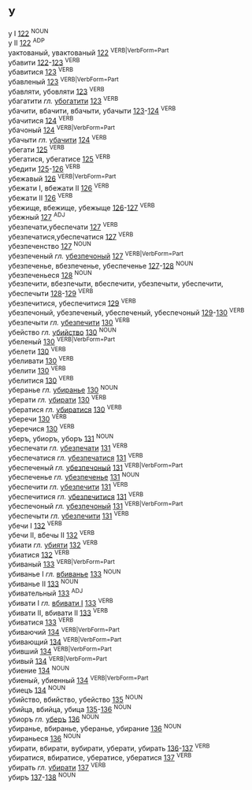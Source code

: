 ## У

у I	<a href="https://files.knihi.com/Knihi/Slounik/HSBM.zip/HSBM_34.pdf#page=122">122</a>	<sup>NOUN</sup>  
у II	<a href="https://files.knihi.com/Knihi/Slounik/HSBM.zip/HSBM_34.pdf#page=122">122</a>	<sup>ADP</sup>  
уактованый, увактованый	<a href="https://files.knihi.com/Knihi/Slounik/HSBM.zip/HSBM_34.pdf#page=122">122</a>	<sup>VERB|VerbForm=Part</sup>  
убавити	<a href="https://files.knihi.com/Knihi/Slounik/HSBM.zip/HSBM_34.pdf#page=122">122</a>-<a href="https://files.knihi.com/Knihi/Slounik/HSBM.zip/HSBM_34.pdf#page=123">123</a>	<sup>VERB</sup>  
убавитися	<a href="https://files.knihi.com/Knihi/Slounik/HSBM.zip/HSBM_34.pdf#page=123">123</a>	<sup>VERB</sup>  
убавленый	<a href="https://files.knihi.com/Knihi/Slounik/HSBM.zip/HSBM_34.pdf#page=123">123</a>	<sup>VERB|VerbForm=Part</sup>  
убавляти, убовляти	<a href="https://files.knihi.com/Knihi/Slounik/HSBM.zip/HSBM_34.pdf#page=123">123</a>	<sup>VERB</sup>  
убагатити <i>гл.</i> <a href="https://files.knihi.com/Knihi/Slounik/HSBM.zip/HSBM_34.pdf#page=146">убогатити</a>	<a href="https://files.knihi.com/Knihi/Slounik/HSBM.zip/HSBM_34.pdf#page=123">123</a>	<sup>VERB</sup>  
убачити, вбачити, вбачыти, убачыти 	<a href="https://files.knihi.com/Knihi/Slounik/HSBM.zip/HSBM_34.pdf#page=123">123</a>-<a href="https://files.knihi.com/Knihi/Slounik/HSBM.zip/HSBM_34.pdf#page=124">124</a>	<sup>VERB</sup>  
убачитися	<a href="https://files.knihi.com/Knihi/Slounik/HSBM.zip/HSBM_34.pdf#page=124">124</a>	<sup>VERB</sup>  
убачоный	<a href="https://files.knihi.com/Knihi/Slounik/HSBM.zip/HSBM_34.pdf#page=124">124</a>	<sup>VERB|VerbForm=Part</sup>  
убачыти <i>гл.</i> <a href="https://files.knihi.com/Knihi/Slounik/HSBM.zip/HSBM_34.pdf#page=123">убачити</a>	<a href="https://files.knihi.com/Knihi/Slounik/HSBM.zip/HSBM_34.pdf#page=124">124</a>	<sup>VERB</sup>  
убегати	<a href="https://files.knihi.com/Knihi/Slounik/HSBM.zip/HSBM_34.pdf#page=125">125</a>	<sup>VERB</sup>  
убегатися, убегатисе	<a href="https://files.knihi.com/Knihi/Slounik/HSBM.zip/HSBM_34.pdf#page=125">125</a>	<sup>VERB</sup>  
убедити	<a href="https://files.knihi.com/Knihi/Slounik/HSBM.zip/HSBM_34.pdf#page=125">125</a>-<a href="https://files.knihi.com/Knihi/Slounik/HSBM.zip/HSBM_34.pdf#page=126">126</a>	<sup>VERB</sup>  
убежавый	<a href="https://files.knihi.com/Knihi/Slounik/HSBM.zip/HSBM_34.pdf#page=126">126</a>	<sup>VERB|VerbForm=Part</sup>  
убежати I, вбежати II	<a href="https://files.knihi.com/Knihi/Slounik/HSBM.zip/HSBM_34.pdf#page=126">126</a>	<sup>VERB</sup>  
убежати II	<a href="https://files.knihi.com/Knihi/Slounik/HSBM.zip/HSBM_34.pdf#page=126">126</a>	<sup>VERB</sup>  
убежище, вбежище, убежыще	<a href="https://files.knihi.com/Knihi/Slounik/HSBM.zip/HSBM_34.pdf#page=126">126</a>-<a href="https://files.knihi.com/Knihi/Slounik/HSBM.zip/HSBM_34.pdf#page=127">127</a>	<sup>VERB</sup>  
убежный	<a href="https://files.knihi.com/Knihi/Slounik/HSBM.zip/HSBM_34.pdf#page=127">127</a>	<sup>ADJ</sup>  
убезпечати,убеспечати	<a href="https://files.knihi.com/Knihi/Slounik/HSBM.zip/HSBM_34.pdf#page=127">127</a>	<sup>VERB</sup>  
убезпечатися,убеспечатися	<a href="https://files.knihi.com/Knihi/Slounik/HSBM.zip/HSBM_34.pdf#page=127">127</a>	<sup>VERB</sup>  
убезпеченство	<a href="https://files.knihi.com/Knihi/Slounik/HSBM.zip/HSBM_34.pdf#page=127">127</a>	<sup>NOUN</sup>  
убезпеченый <i>гл.</i> <a href="https://files.knihi.com/Knihi/Slounik/HSBM.zip/HSBM_34.pdf#page=130">убезпечоный</a>	<a href="https://files.knihi.com/Knihi/Slounik/HSBM.zip/HSBM_34.pdf#page=127">127</a>	<sup>VERB|VerbForm=Part</sup>  
убезпеченье, вбезпеченье, убеспеченье	<a href="https://files.knihi.com/Knihi/Slounik/HSBM.zip/HSBM_34.pdf#page=127">127</a>-<a href="https://files.knihi.com/Knihi/Slounik/HSBM.zip/HSBM_34.pdf#page=128">128</a>	<sup>NOUN</sup>  
убезпеченьеся	<a href="https://files.knihi.com/Knihi/Slounik/HSBM.zip/HSBM_34.pdf#page=128">128</a>	<sup>NOUN</sup>  
убезпечити, вбезпечыти, вбеспечити, убезпечыти, убеспечити, убеспечыти	<a href="https://files.knihi.com/Knihi/Slounik/HSBM.zip/HSBM_34.pdf#page=128">128</a>-<a href="https://files.knihi.com/Knihi/Slounik/HSBM.zip/HSBM_34.pdf#page=129">129</a>	<sup>VERB</sup>  
убезпечитися, убеспечитися	<a href="https://files.knihi.com/Knihi/Slounik/HSBM.zip/HSBM_34.pdf#page=129">129</a>	<sup>VERB</sup>  
убезпечоный, убезпеченый, убеспеченый, убеспечоный	<a href="https://files.knihi.com/Knihi/Slounik/HSBM.zip/HSBM_34.pdf#page=129">129</a>-<a href="https://files.knihi.com/Knihi/Slounik/HSBM.zip/HSBM_34.pdf#page=130">130</a>	<sup>VERB</sup>  
убезпечыти <i>гл.</i> <a href="https://files.knihi.com/Knihi/Slounik/HSBM.zip/HSBM_34.pdf#page=">убезпечити</a>	<a href="https://files.knihi.com/Knihi/Slounik/HSBM.zip/HSBM_34.pdf#page=130">130</a>	<sup>VERB</sup>  
убейство <i>гл.</i> <a href="https://files.knihi.com/Knihi/Slounik/HSBM.zip/HSBM_34.pdf#page=135">убийство</a>	<a href="https://files.knihi.com/Knihi/Slounik/HSBM.zip/HSBM_34.pdf#page=130">130</a>	<sup>NOUN</sup>  
убеленый	<a href="https://files.knihi.com/Knihi/Slounik/HSBM.zip/HSBM_34.pdf#page=130">130</a>	<sup>VERB|VerbForm=Part</sup>  
убелети	<a href="https://files.knihi.com/Knihi/Slounik/HSBM.zip/HSBM_34.pdf#page=130">130</a>	<sup>VERB</sup>  
убеливати	<a href="https://files.knihi.com/Knihi/Slounik/HSBM.zip/HSBM_34.pdf#page=130">130</a>	<sup>VERB</sup>  
убелити	<a href="https://files.knihi.com/Knihi/Slounik/HSBM.zip/HSBM_34.pdf#page=130">130</a>	<sup>VERB</sup>  
убелитися	<a href="https://files.knihi.com/Knihi/Slounik/HSBM.zip/HSBM_34.pdf#page=130">130</a>	<sup>VERB</sup>  
уберанье <i>гл.</i> <a href="https://files.knihi.com/Knihi/Slounik/HSBM.zip/HSBM_34.pdf#page=136">убиранье</a>	<a href="https://files.knihi.com/Knihi/Slounik/HSBM.zip/HSBM_34.pdf#page=130">130</a>	<sup>NOUN</sup>  
уберати <i>гл.</i> <a href="https://files.knihi.com/Knihi/Slounik/HSBM.zip/HSBM_34.pdf#page=136">убирати</a>	<a href="https://files.knihi.com/Knihi/Slounik/HSBM.zip/HSBM_34.pdf#page=130">130</a>	<sup>VERB</sup>  
убератися <i>гл.</i> <a href="https://files.knihi.com/Knihi/Slounik/HSBM.zip/HSBM_34.pdf#page=137">убиратися</a>	<a href="https://files.knihi.com/Knihi/Slounik/HSBM.zip/HSBM_34.pdf#page=130">130</a>	<sup>VERB</sup>  
уберечи	<a href="https://files.knihi.com/Knihi/Slounik/HSBM.zip/HSBM_34.pdf#page=130">130</a>	<sup>VERB</sup>  
уберечися	<a href="https://files.knihi.com/Knihi/Slounik/HSBM.zip/HSBM_34.pdf#page=130">130</a>	<sup>VERB</sup>  
уберъ, убиоръ, уборъ	<a href="https://files.knihi.com/Knihi/Slounik/HSBM.zip/HSBM_34.pdf#page=131">131</a>	<sup>NOUN</sup>  
убеспечати <i>гл.</i> <a href="https://files.knihi.com/Knihi/Slounik/HSBM.zip/HSBM_34.pdf#page=127">убезпечати</a>	<a href="https://files.knihi.com/Knihi/Slounik/HSBM.zip/HSBM_34.pdf#page=131">131</a>	<sup>VERB</sup>  
убеспечатися <i>гл.</i> <a href="https://files.knihi.com/Knihi/Slounik/HSBM.zip/HSBM_34.pdf#page=127">убезпечатися</a>	<a href="https://files.knihi.com/Knihi/Slounik/HSBM.zip/HSBM_34.pdf#page=131">131</a>	<sup>VERB</sup>  
убеспеченый <i>гл.</i> <a href="https://files.knihi.com/Knihi/Slounik/HSBM.zip/HSBM_34.pdf#page=129">убезпечоный</a>	<a href="https://files.knihi.com/Knihi/Slounik/HSBM.zip/HSBM_34.pdf#page=131">131</a>	<sup>VERB|VerbForm=Part</sup>  
убеспеченье <i>гл.</i> <a href="https://files.knihi.com/Knihi/Slounik/HSBM.zip/HSBM_34.pdf#page=127">убезпеченье</a>	<a href="https://files.knihi.com/Knihi/Slounik/HSBM.zip/HSBM_34.pdf#page=131">131</a>	<sup>NOUN</sup>  
убеспечити <i>гл.</i> <a href="https://files.knihi.com/Knihi/Slounik/HSBM.zip/HSBM_34.pdf#page=128">убезпечити</a>	<a href="https://files.knihi.com/Knihi/Slounik/HSBM.zip/HSBM_34.pdf#page=131">131</a>	<sup>VERB</sup>  
убеспечитися <i>гл.</i> <a href="https://files.knihi.com/Knihi/Slounik/HSBM.zip/HSBM_34.pdf#page=129">убезпечитися</a>	<a href="https://files.knihi.com/Knihi/Slounik/HSBM.zip/HSBM_34.pdf#page=131">131</a>	<sup>VERB</sup>  
убеспечоный <i>гл.</i> <a href="https://files.knihi.com/Knihi/Slounik/HSBM.zip/HSBM_34.pdf#page=129">убезпечоный</a>	<a href="https://files.knihi.com/Knihi/Slounik/HSBM.zip/HSBM_34.pdf#page=131">131</a>	<sup>VERB|VerbForm=Part</sup>  
убеспечыти <i>гл.</i> <a href="https://files.knihi.com/Knihi/Slounik/HSBM.zip/HSBM_34.pdf#page=128">убезпечити</a>	<a href="https://files.knihi.com/Knihi/Slounik/HSBM.zip/HSBM_34.pdf#page=131">131</a>	<sup>VERB</sup>  
убечи I	<a href="https://files.knihi.com/Knihi/Slounik/HSBM.zip/HSBM_34.pdf#page=132">132</a>	<sup>VERB</sup>  
убечи II, вбечы II	<a href="https://files.knihi.com/Knihi/Slounik/HSBM.zip/HSBM_34.pdf#page=132">132</a>	<sup>VERB</sup>  
убиати <i>гл.</i> <a href="https://files.knihi.com/Knihi/Slounik/HSBM.zip/HSBM_34.pdf#page=140">убияти</a>	<a href="https://files.knihi.com/Knihi/Slounik/HSBM.zip/HSBM_34.pdf#page=132">132</a>	<sup>VERB</sup>  
убиатися	<a href="https://files.knihi.com/Knihi/Slounik/HSBM.zip/HSBM_34.pdf#page=132">132</a>	<sup>VERB</sup>  
убиваный	<a href="https://files.knihi.com/Knihi/Slounik/HSBM.zip/HSBM_34.pdf#page=133">133</a>	<sup>VERB|VerbForm=Part</sup>  
убиванье I <i>гл.</i> <a href="https://files.knihi.com/Knihi/Slounik/HSBM.zip/HSBM_03.pdf#page=19">вбиванье</a>	<a href="https://files.knihi.com/Knihi/Slounik/HSBM.zip/HSBM_34.pdf#page=133">133</a>	<sup>NOUN</sup>  
убиванье II	<a href="https://files.knihi.com/Knihi/Slounik/HSBM.zip/HSBM_34.pdf#page=133">133</a>	<sup>NOUN</sup>  
убивательный	<a href="https://files.knihi.com/Knihi/Slounik/HSBM.zip/HSBM_34.pdf#page=133">133</a>	<sup>ADJ</sup>  
убивати I <i>гл.</i> <a href="https://files.knihi.com/Knihi/Slounik/HSBM.zip/HSBM_03.pdf#page=19">вбивати I</a>	<a href="https://files.knihi.com/Knihi/Slounik/HSBM.zip/HSBM_34.pdf#page=133">133</a>	<sup>VERB</sup>  
убивати II, вбивати II	<a href="https://files.knihi.com/Knihi/Slounik/HSBM.zip/HSBM_34.pdf#page=133">133</a>	<sup>VERB</sup>  
убиватися	<a href="https://files.knihi.com/Knihi/Slounik/HSBM.zip/HSBM_34.pdf#page=133">133</a>	<sup>VERB</sup>  
убиваючий	<a href="https://files.knihi.com/Knihi/Slounik/HSBM.zip/HSBM_34.pdf#page=134">134</a>	<sup>VERB|VerbForm=Part</sup>  
убивающий	<a href="https://files.knihi.com/Knihi/Slounik/HSBM.zip/HSBM_34.pdf#page=134">134</a>	<sup>VERB|VerbForm=Part</sup>  
убивший	<a href="https://files.knihi.com/Knihi/Slounik/HSBM.zip/HSBM_34.pdf#page=134">134</a>	<sup>VERB|VerbForm=Part</sup>  
убивый	<a href="https://files.knihi.com/Knihi/Slounik/HSBM.zip/HSBM_34.pdf#page=134">134</a>	<sup>VERB|VerbForm=Part</sup>  
убиение	<a href="https://files.knihi.com/Knihi/Slounik/HSBM.zip/HSBM_34.pdf#page=134">134</a>	<sup>NOUN</sup>  
убиеный, убиенный	<a href="https://files.knihi.com/Knihi/Slounik/HSBM.zip/HSBM_34.pdf#page=134">134</a>	<sup>VERB|VerbForm=Part</sup>  
убиецъ	<a href="https://files.knihi.com/Knihi/Slounik/HSBM.zip/HSBM_34.pdf#page=134">134</a>	<sup>NOUN</sup>  
убийство, вбийство, убейство	<a href="https://files.knihi.com/Knihi/Slounik/HSBM.zip/HSBM_34.pdf#page=135">135</a>	<sup>NOUN</sup>  
убийца, вбийца, убица	<a href="https://files.knihi.com/Knihi/Slounik/HSBM.zip/HSBM_34.pdf#page=135">135</a>-<a href="https://files.knihi.com/Knihi/Slounik/HSBM.zip/HSBM_34.pdf#page=136">136</a>	<sup>NOUN</sup>  
убиоръ <i>гл.</i> <a href="https://files.knihi.com/Knihi/Slounik/HSBM.zip/HSBM_34.pdf#page=131">уберъ</a>	<a href="https://files.knihi.com/Knihi/Slounik/HSBM.zip/HSBM_34.pdf#page=136">136</a>	<sup>NOUN</sup>  
убиранье, вбиранье, уберанье, убирание	<a href="https://files.knihi.com/Knihi/Slounik/HSBM.zip/HSBM_34.pdf#page=136">136</a>	<sup>NOUN</sup>  
убираньеся	<a href="https://files.knihi.com/Knihi/Slounik/HSBM.zip/HSBM_34.pdf#page=136">136</a>	<sup>NOUN</sup>  
убирати, вбирати, вубирати, уберати, убирать	<a href="https://files.knihi.com/Knihi/Slounik/HSBM.zip/HSBM_34.pdf#page=136">136</a>-<a href="https://files.knihi.com/Knihi/Slounik/HSBM.zip/HSBM_34.pdf#page=137">137</a>	<sup>VERB</sup>  
убиратися, вбиратисе, убератисе, убератися	<a href="https://files.knihi.com/Knihi/Slounik/HSBM.zip/HSBM_34.pdf#page=137">137</a>	<sup>VERB</sup>  
убирать <i>гл.</i> <a href="https://files.knihi.com/Knihi/Slounik/HSBM.zip/HSBM_34.pdf#page=136">убирати</a>	<a href="https://files.knihi.com/Knihi/Slounik/HSBM.zip/HSBM_34.pdf#page=137">137</a>	<sup>VERB</sup>  
убиръ	<a href="https://files.knihi.com/Knihi/Slounik/HSBM.zip/HSBM_34.pdf#page=137">137</a>-<a href="https://files.knihi.com/Knihi/Slounik/HSBM.zip/HSBM_34.pdf#page=138">138</a>	<sup>NOUN</sup>  
